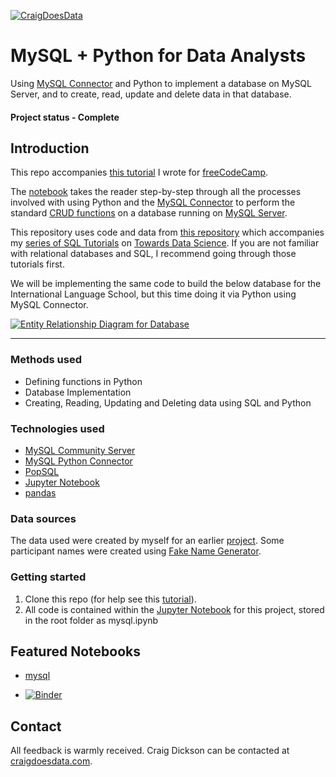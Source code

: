 [![CraigDoesData][logo]][link]

[logo]: ./img/logo.png
[link]: https://www.craigdoesdata.com/


# MySQL + Python for Data Analysts

Using [MySQL Connector](https://dev.mysql.com/doc/connector-python/en/) and Python to implement a database on MySQL Server, and to create, read, update and delete data in that database.

#### Project status - Complete


## Introduction

This repo accompanies [this tutorial]() I wrote for [freeCodeCamp](https://www.freecodecamp.org/).

The [notebook](https://github.com/thecraigd/Python_SQL/blob/master/mysql.ipynb) takes the reader step-by-step through all the processes involved with using Python and the [MySQL Connector](https://dev.mysql.com/doc/connector-python/en/) to perform the standard [CRUD functions](https://stackify.com/what-are-crud-operations/) on a database running on [MySQL Server](https://dev.mysql.com/downloads/mysql/).

This repository uses code and data from [this repository](https://github.com/thecraigd/SQL_School_Tutorial/) which accompanies my [series of SQL Tutorials](https://towardsdatascience.com/tagged/sql-series) on [Towards Data Science](https://towardsdatascience.com/). If you are not familiar with relational databases and SQL, I recommend going through those tutorials first.

We will be implementing the same code to build the below database for the International Language School, but this time doing it via Python using MySQL Connector.


[![Entity Relationship Diagram for Database][erd]][link1]

[erd]: ./img/ERD.png
[link1]: https://towardsdatascience.com/designing-a-relational-database-and-creating-an-entity-relationship-diagram-89c1c19320b2

-----------------


### Methods used
* Defining functions in Python
* Database Implementation
* Creating, Reading, Updating and Deleting data using SQL and Python


### Technologies used
* [MySQL Community Server](https://dev.mysql.com/downloads/mysql/)
* [MySQL Python Connector](https://dev.mysql.com/doc/connector-python/en/)
* [PopSQL](https://popsql.com/)
* [Jupyter Notebook](https://jupyter.org/)
* [pandas](https://pandas.pydata.org/)

### Data sources
The data used were created by myself for an earlier [project](https://github.com/thecraigd/SQL_School_Tutorial). 
Some participant names were created using [Fake Name Generator](https://www.fakenamegenerator.com/).


### Getting started

1. Clone this repo (for help see this [tutorial](https://help.github.com/articles/cloning-a-repository/)).
2. All code is contained within the [Jupyter Notebook](https://github.com/thecraigd/Python_SQL/blob/master/mysql.ipynb) for this project, stored in the root folder as mysql.ipynb


## Featured Notebooks
* [mysql](https://github.com/thecraigd/Python_SQL/blob/master/mysql.ipynb)

* [![Binder](https://mybinder.org/badge_logo.svg)](https://mybinder.org/v2/gh/thecraigd/Python_SQL/master)

## Contact
All feedback is warmly received. Craig Dickson can be contacted at [craigdoesdata.com](https://www.craigdoesdata.com/contact.html).
